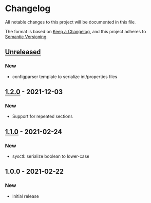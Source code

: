 # Changelog
All notable changes to this project will be documented in this file.

The format is based on [Keep a Changelog](https://keepachangelog.com/en/1.0.0/),
and this project adheres to [Semantic Versioning](https://semver.org/spec/v2.0.0.html).

## [Unreleased]
### New
* configparser template to serialize ini/properties files

## [1.2.0] - 2021-12-03
### New
- Support for repeated sections

## [1.1.0] - 2021-02-24
### New
- sysctl: serialize boolean to lower-case

## 1.0.0 - 2021-02-22
### New
- Initial release

[Unreleased]: https://github.com/jgraichen/salt-template/compare/v1.2.0...HEAD
[1.2.0]: https://github.com/jgraichen/salt-template/compare/v1.1.0...v1.2.0
[1.1.0]: https://github.com/jgraichen/salt-template/compare/v1.0.0...v1.1.0
